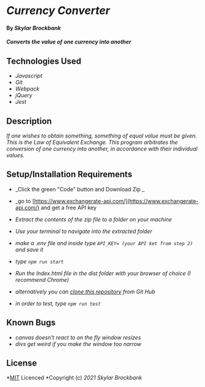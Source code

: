 # _Currency Converter_

#### By _**Skylar Brockbank**_

#### _Converts the value of one currency into another_

## Technologies Used

* _Javascript_
* _Git_
* _Webpack_
* _jQuery_
* _Jest_


## Description

_If one wishes to obtain something, something of equal value must be given. This is the Law of Equivalent Exchange. This program arbitrates the conversion of one currency into another, in accordance with their individual values._

## Setup/Installation Requirements

* _Click the green "Code" button and Download Zip _
* _go to [https://www.exchangerate-api.com/](https://www.exchangerate-api.com/) and get a free API key
* _Extract the contents of the zip file to a folder on your machine_
* _Use your terminal to navigate into the extracted folder_
* _make a .env file and inside type `API_KEY= (your API ket from step 2)` and save it_
* _type ```npm run start```_
* _Run the Index.html file in the dist folder with your browser of choice (I recommend Chrome)_

* _alternatively you can [clone this repository](https://www.learnhowtoprogram.com/introduction-to-programming/git-html-and-css/practice-github-remote-repositories) from Git Hub_

* _in order to test, type ```npm run test```_


## Known Bugs

* _canvas doesn't react to on the fly window resizes_
* _divs get weird if you make the window too narrow_

## License

*[MIT](https://opensource.org/licenses/MIT) Licenced
*Copyright (c) _2021_  _Skylar Brockbank_